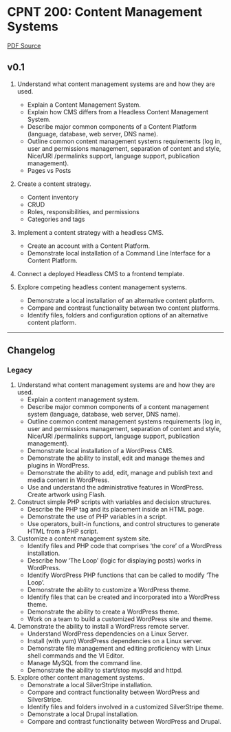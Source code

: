# CPNT 200: Content Management Systems
[PDF Source](CPNT_200.pdf)

## v0.1
1. Understand what content management systems are and how they are used.
    - Explain a Content Management System.
    - Explain how CMS differs from a Headless Content Management System.
    - Describe major common components of a Content Platform (language, database, web server, DNS name).
    - Outline common content management systems requirements (log in, user and permissions management, separation of content and style, Nice/URI /permalinks support, language support, publication management).
    - Pages vs Posts
2. Create a content strategy.
    - Content inventory
    - CRUD
    - Roles, responsibilities, and permissions
    - Categories and tags
3. Implement a content strategy with a headless CMS.
    - Create an account with a Content Platform.
    - Demonstrate local installation of a Command Line Interface for a Content Platform.

4. Connect a deployed Headless CMS to a frontend template.

5. Explore competing headless content management systems.
    - Demonstrate a local installation of an alternative content platform.
    - Compare and contrast functionality between two content platforms.
    - Identify files, folders and configuration options of an alternative content platform.

---
## Changelog
### Legacy
1. Understand what content management systems are and how they are used.
    - Explain a content management system.
    - Describe major common components of a content management system (language, database, web server, DNS name).
    - Outline common content management systems requirements (log in, user and permissions management, separation of content and style, Nice/URI /permalinks support, language support, publication management).
    - Demonstrate local installation of a WordPress CMS.
    - Demonstrate the ability to install, edit and manage themes and plugins in WordPress.
    - Demonstrate the ability to add, edit, manage and publish text and media content in WordPress.
    - Use and understand the administrative features in WordPress. Create artwork using Flash.
2. Construct simple PHP scripts with variables and decision structures.
    - Describe the PHP tag and its placement inside an HTML page.
    - Demonstrate the use of PHP variables in a script.
    - Use operators, built-in functions, and control structures to generate HTML from a PHP script.
3. Customize a content management system site.
    - Identify files and PHP code that comprises ‘the core’ of a WordPress installation.
    - Describe how ‘The Loop’ (logic for displaying posts) works in WordPress.
    - Identify WordPress PHP functions that can be called to modify ‘The Loop’.
    - Demonstrate the ability to customize a WordPress theme.
    - Identify files that can be created and incorporated into a WordPress theme.
    - Demonstrate the ability to create a WordPress theme.
    - Work on a team to build a customized WordPress site and theme.
4. Demonstrate the ability to install a WordPress remote server. 
    - Understand WordPress dependencies on a Linux Server.
    - Install (with yum) WordPress dependencies on a Linux server.
    - Demonstrate file management and editing proficiency with Linux shell commands and the VI Editor.
    - Manage MySQL from the command line.
    - Demonstrate the ability to start/stop mysqld and httpd.
5. Explore other content management systems.
    - Demonstrate a local SilverStripe installation.
    - Compare and contract functionality between WordPress and SilverStripe.
    - Identify files and folders involved in a customized SilverStripe theme.
    - Demonstrate a local Drupal installation.
    - Compare and contrast functionality between WordPress and Drupal.